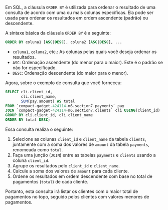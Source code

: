 Em SQL, a cláusula `ORDER BY` é utilizada para ordenar o resultado de uma consulta de acordo com uma ou mais colunas específicas. Ela pode ser usada para ordenar os resultados em ordem ascendente (padrão) ou descendente.

A sintaxe básica da cláusula `ORDER BY` é a seguinte:

```sql
ORDER BY coluna1 [ASC|DESC], coluna2 [ASC|DESC], ...
```

- `coluna1`, `coluna2`, etc.: As colunas pelas quais você deseja ordenar os resultados.
- `ASC`: Ordenação ascendente (do menor para o maior). Este é o padrão se não for especificado.
- `DESC`: Ordenação descendente (do maior para o menor).

Agora, sobre o exemplo de consulta que você forneceu:

```sql
SELECT cli.client_id,
       cli.client_name,
       SUM(pay.amount) AS total
FROM `compact-gadget-424114-m6.section7.payments` pay
JOIN `compact-gadget-424114-m6.section7.clients` cli USING(client_id)
GROUP BY cli.client_id, cli.client_name
ORDER BY total DESC;
```

Essa consulta realiza o seguinte:

1. Selecione as colunas `client_id` e `client_name` da tabela `clients`, juntamente com a soma dos valores de `amount` da tabela `payments`, renomeada como `total`.
2. Faça uma junção (`JOIN`) entre as tabelas `payments` e `clients` usando a coluna `client_id`.
3. Agrupe os resultados pelo `client_id` e `client_name`.
4. Calcule a soma dos valores de `amount` para cada cliente.
5. Ordene os resultados em ordem descendente com base no total de pagamentos (`total`) de cada cliente.

Portanto, esta consulta irá listar os clientes com o maior total de pagamentos no topo, seguido pelos clientes com valores menores de pagamentos.